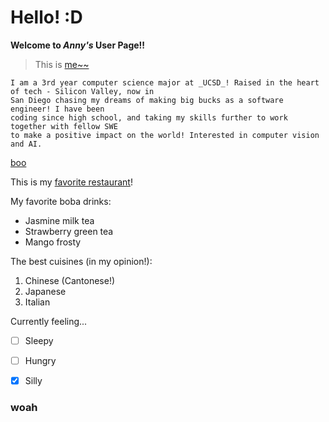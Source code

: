 # Hello! :D
**Welcome to *Anny's* User Page!!**
> This is [me~~](https://github.com/ayynny/CSE110/assets/61796361/47fa3192-bed5-4927-8177-9843c77e6d12)

```
I am a 3rd year computer science major at _UCSD_! Raised in the heart of tech - Silicon Valley, now in
San Diego chasing my dreams of making big bucks as a software engineer! I have been
coding since high school, and taking my skills further to work together with fellow SWE
to make a positive impact on the world! Interested in computer vision and AI.
```
[boo](#woah)

This is my [favorite restaurant](https://www.yelp.com/biz/poke-koma-alameda)!

My favorite boba drinks:
* Jasmine milk tea
* Strawberry green tea
* Mango frosty

The best cuisines (in my opinion!):
1. Chinese (Cantonese!)
2. Japanese
3. Italian

Currently feeling...
- [ ] Sleepy
- [ ] Hungry
- [x] Silly


### woah



